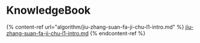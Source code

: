 # KnowledgeBook

{% content-ref url="algorithm/jiu-zhang-suan-fa-ji-chu-l1-intro.md" %}
[jiu-zhang-suan-fa-ji-chu-l1-intro.md](algorithm/jiu-zhang-suan-fa-ji-chu-l1-intro.md)
{% endcontent-ref %}
